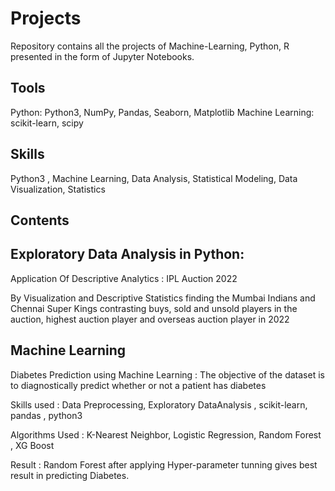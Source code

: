
# Projects

Repository contains all the projects of Machine-Learning, Python, R presented in the form of Jupyter Notebooks.

## Tools

Python: Python3, NumPy, Pandas, Seaborn, Matplotlib
Machine Learning: scikit-learn, scipy

## Skills

Python3 , Machine Learning, Data Analysis, Statistical Modeling, Data Visualization, Statistics

## Contents

## Exploratory Data Analysis in Python:

Application Of Descriptive Analytics : IPL Auction 2022

By Visualization and Descriptive Statistics finding the Mumbai Indians and Chennai Super Kings contrasting buys, sold and unsold players in the auction, highest auction player and overseas auction player in 2022

## Machine Learning

Diabetes Prediction using Machine Learning : The objective of the dataset is to diagnostically predict whether or not a patient has diabetes

Skills used : Data Preprocessing, Exploratory DataAnalysis , scikit-learn, pandas , python3

Algorithms Used : K-Nearest Neighbor, Logistic Regression, Random Forest , XG Boost

Result : Random Forest after applying Hyper-parameter tunning gives best result in predicting Diabetes.
